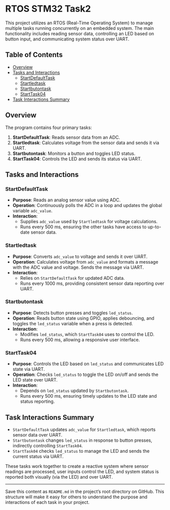 # RTOS STM32 Task2

This project utilizes an RTOS (Real-Time Operating System) to manage multiple tasks running concurrently on an embedded system. The main functionality includes reading sensor data, controlling an LED based on button input, and communicating system status over UART.

## Table of Contents

- [Overview](#overview)
- [Tasks and Interactions](#tasks-and-interactions)
  - [StartDefaultTask](#startdefaulttask)
  - [Startledtask](#startledtask)
  - [Startbutontask](#startbutontask)
  - [StartTask04](#starttask04)
- [Task Interactions Summary](#task-interactions-summary)

## Overview

The program contains four primary tasks:
1. **StartDefaultTask**: Reads sensor data from an ADC.
2. **Startledtask**: Calculates voltage from the sensor data and sends it via UART.
3. **Startbutontask**: Monitors a button and toggles LED status.
4. **StartTask04**: Controls the LED and sends its status via UART.

## Tasks and Interactions

### StartDefaultTask
- **Purpose**: Reads an analog sensor value using ADC.
- **Operation**: Continuously polls the ADC in a loop and updates the global variable `adc_value`.
- **Interaction**: 
  - Supplies `adc_value` used by `Startledtask` for voltage calculations.
  - Runs every 500 ms, ensuring the other tasks have access to up-to-date sensor data.

### Startledtask
- **Purpose**: Converts `adc_value` to voltage and sends it over UART.
- **Operation**: Calculates voltage from `adc_value` and formats a message with the ADC value and voltage. Sends the message via UART.
- **Interaction**: 
  - Relies on `StartDefaultTask` for updated ADC data.
  - Runs every 1000 ms, providing consistent sensor data reporting over UART.

### Startbutontask
- **Purpose**: Detects button presses and toggles `led_status`.
- **Operation**: Reads button state using GPIO, applies debouncing, and toggles the `led_status` variable when a press is detected.
- **Interaction**: 
  - Modifies `led_status`, which `StartTask04` uses to control the LED.
  - Runs every 500 ms, allowing a responsive user interface.

### StartTask04
- **Purpose**: Controls the LED based on `led_status` and communicates LED state via UART.
- **Operation**: Checks `led_status` to toggle the LED on/off and sends the LED state over UART.
- **Interaction**: 
  - Depends on `led_status` updated by `Startbutontask`.
  - Runs every 500 ms, ensuring timely updates to the LED state and status reporting.

## Task Interactions Summary

- `StartDefaultTask` updates `adc_value` for `Startledtask`, which reports sensor data over UART.
- `Startbutontask` changes `led_status` in response to button presses, indirectly controlling `StartTask04`.
- `StartTask04` checks `led_status` to manage the LED and sends the current status via UART.

These tasks work together to create a reactive system where sensor readings are processed, user inputs control the LED, and system status is reported both visually (via the LED) and over UART.

---

Save this content as `README.md` in the project’s root directory on GitHub. This structure will make it easy for others to understand the purpose and interactions of each task in your project.
